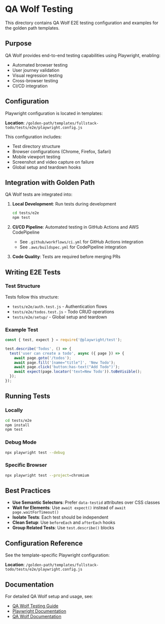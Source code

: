 # QA Wolf Testing

This directory contains QA Wolf E2E testing configuration and examples for the golden path templates.

## Purpose

QA Wolf provides end-to-end testing capabilities using Playwright, enabling:
- Automated browser testing
- User journey validation
- Visual regression testing
- Cross-browser testing
- CI/CD integration

## Configuration

Playwright configuration is located in templates:

**Location**: `/golden-path/templates/fullstack-todo/tests/e2e/playwright.config.js`

This configuration includes:
- Test directory structure
- Browser configurations (Chrome, Firefox, Safari)
- Mobile viewport testing
- Screenshot and video capture on failure
- Global setup and teardown hooks

## Integration with Golden Path

QA Wolf tests are integrated into:

1. **Local Development**: Run tests during development
   ```bash
   cd tests/e2e
   npm test
   ```

2. **CI/CD Pipeline**: Automated testing in GitHub Actions and AWS CodePipeline
   - See `.github/workflows/ci.yml` for GitHub Actions integration
   - See `.aws/buildspec.yml` for CodePipeline integration

3. **Code Quality**: Tests are required before merging PRs

## Writing E2E Tests

### Test Structure

Tests follow this structure:
- `tests/e2e/auth.test.js` - Authentication flows
- `tests/e2e/todos.test.js` - Todo CRUD operations
- `tests/e2e/setup/` - Global setup and teardown

### Example Test

```javascript
const { test, expect } = require('@playwright/test');

test.describe('Todos', () => {
  test('user can create a todo', async ({ page }) => {
    await page.goto('/todos');
    await page.fill('[name="title"]', 'New Todo');
    await page.click('button:has-text("Add Todo")');
    await expect(page.locator('text=New Todo')).toBeVisible();
  });
});
```

## Running Tests

### Locally

```bash
cd tests/e2e
npm install
npm test
```

### Debug Mode

```bash
npx playwright test --debug
```

### Specific Browser

```bash
npx playwright test --project=chromium
```

## Best Practices

- **Use Semantic Selectors**: Prefer `data-testid` attributes over CSS classes
- **Wait for Elements**: Use `await expect()` instead of `await page.waitForTimeout()`
- **Isolate Tests**: Each test should be independent
- **Clean Setup**: Use `beforeEach` and `afterEach` hooks
- **Group Related Tests**: Use `test.describe()` blocks

## Configuration Reference

See the template-specific Playwright configuration:

**Location**: `/golden-path/templates/fullstack-todo/tests/e2e/playwright.config.js`

## Documentation

For detailed QA Wolf setup and usage, see:

- [QA Wolf Testing Guide](../guides/qa-wolf-testing.md)
- [Playwright Documentation](https://playwright.dev)
- [QA Wolf Documentation](https://docs.qawolf.com)
